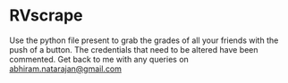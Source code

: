 # RVscrape

Use the python file present to grab the grades of all your friends with the push of a button. The credentials that need to be altered have been commented. 
Get back to me with any queries on abhiram.natarajan@gmail.com
